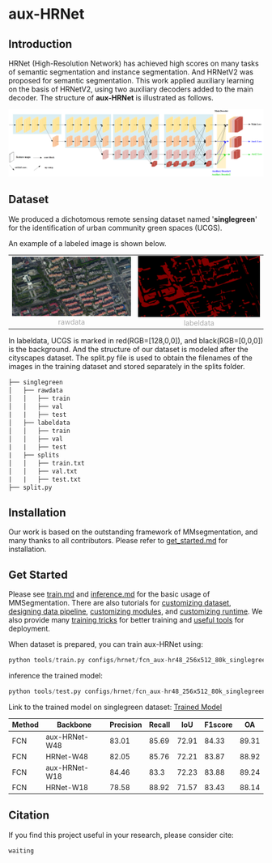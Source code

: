 # aux-HRNet

## Introduction

HRNet (High-Resolution Network)  has achieved high scores on many tasks of semantic segmentation and instance segmentation. And HRNetV2 was proposed for semantic segmentation. This work applied auxiliary learning on the basis of HRNetV2, using two auxiliary decoders added to the main decoder. The structure of **aux-HRNet** is illustrated as follows.

![structure](./doc/structure.png)

## Dataset

We produced a dichotomous remote sensing dataset named '**singlegreen**' for the identification of urban community green spaces (UCGS). 


An example of a labeled image is shown below.

<table rules="none" align="center">
	<tr>
		<td>
			<center>
				<img src="./doc/rawdata.png" width="100%" />
				<br/>
				<font color="AAAAAA">rawdata</font>
			</center>
		</td>
		<td>
			<center>
				<img src="./doc/labeldata.png" width="100%" />
				<br/>
				<font color="AAAAAA">labeldata</font>
			</center>
		</td>
	</tr>
</table>
In labeldata, UCGS is marked in red(RGB=[128,0,0]), and black(RGB=[0,0,0]) is the background.
And the structure of our dataset is modeled after the cityscapes dataset. The split.py file is used to obtain the filenames of the images in the training dataset and stored separately in the splits folder.

```
├── singlegreen
│   ├── rawdata
│   │   ├── train
│   │   ├── val
|   |   ├── test
│   ├── labeldata
│   │   ├── train
│   │   ├── val
|   |   ├── test
|   ├── splits
│   │   ├── train.txt
│   │   ├── val.txt
|   |   ├── test.txt
├── split.py
```

## Installation

Our work is based on the outstanding framework of MMsegmentation, and many thanks to all contributors. Please refer to [get_started.md](https://github.com/open-mmlab/mmsegmentation/blob/master/docs/en/get_started.md#installation) for installation.

## Get Started

Please see [train.md](https://github.com/open-mmlab/mmsegmentation/blob/master/docs/en/train.md) and [inference.md](https://github.com/open-mmlab/mmsegmentation/blob/master/docs/en/inference.md) for the basic usage of MMSegmentation. There are also tutorials for [customizing dataset](https://github.com/open-mmlab/mmsegmentation/blob/master/docs/en/tutorials/customize_datasets.md), [designing data pipeline](https://github.com/open-mmlab/mmsegmentation/blob/master/docs/en/tutorials/data_pipeline.md), [customizing modules](https://github.com/open-mmlab/mmsegmentation/blob/master/docs/en/tutorials/customize_models.md), and [customizing runtime](https://github.com/open-mmlab/mmsegmentation/blob/master/docs/en/tutorials/customize_runtime.md). We also provide many [training tricks](https://github.com/open-mmlab/mmsegmentation/blob/master/docs/en/tutorials/training_tricks.md) for better training and [useful tools](https://github.com/open-mmlab/mmsegmentation/blob/master/docs/en/useful_tools.md) for deployment.

When dataset is prepared, you can train aux-HRNet using:

```python
python tools/train.py configs/hrnet/fcn_aux-hr48_256x512_80k_singlegreen.py
```

inference the trained model:

```python
python tools/test.py configs/hrnet/fcn_aux-hr48_256x512_80k_singlegreen.py work_dirs/fcn_hr48_256x512_80k_123+23aux_[0.4,0.4]/xx.pth --eval mIoU
```
Link to the trained model on singlegreen dataset: [Trained Model](https://drive.google.com/file/d/1spQj1_3cXPcVyH36vUbdrmCiwhfQItP5/view?usp=sharing)

| Method | Backbone      | Precision | Recall | IoU   | F1score | OA    |
| ------ | ------------- | --------- | ------ | ----- | ------- | ----- |
| FCN    | aux-HRNet-W48 | 83.01     | 85.69  | 72.91 | 84.33   | 89.31 |
| FCN    | HRNet-W48     | 82.05     | 85.76  | 72.21 | 83.87   | 88.92 |
| FCN    | aux-HRNet-W18 | 84.46     | 83.3   | 72.23 | 83.88   | 89.24 |
| FCN    | HRNet-W18     | 78.58     | 88.92  | 71.57 | 83.43   | 88.14 |

## Citation

If you find this project useful in your research, please consider cite:

```python
waiting
```

